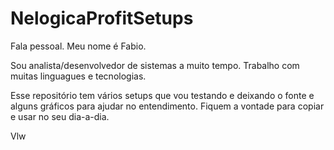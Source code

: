 # NelogicaProfitSetups

Fala pessoal.
Meu nome é Fabio.

Sou analista/desenvolvedor de sistemas a muito tempo.
Trabalho com muitas linguagues e tecnologias.

Esse repositório tem vários setups que vou testando e deixando o fonte e alguns gráficos para ajudar no entendimento.
Fiquem a vontade para copiar e usar no seu dia-a-dia.

Vlw
